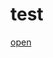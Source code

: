 # test

[open](https://studio.mbed.com/auth/mbed?r=https%3A%2F%2Fstudio.mbed.com%2Fopen%3FworkspaceType%3Dmbed%26clone_url%3Dhttps%3A%2F%2Fthegecko@developer.mbed.org%2Fteams%2Fmbed%2Fcode%2Fmbed_blinky%26name%3Dtest%26data%3Dtest)

